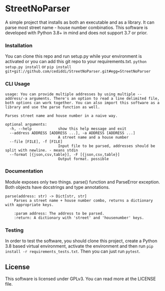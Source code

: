 # StreetNoParser

A simple project that installs as both an executable and as a library. It can parse most street name - house number
combinatios. This software is developed with Python 3.8+ in mind and does not support 3.7 or prior.

### Installation

You can clone this repo and run setup.py while your environment is activated or you can add this git repo to your
requirements.txt.
`python setup.py install` or `pip install git+git://github.com/cediddi/StreetNoParser.git#egg=StreetNoParser`

### CLI Usage

```
usage: You can provide multiple addresses by using multiple --address/-a arguments. There's an option to read a line delimited file, both options can work together. You can also import this software as a library and use the parse function as well.

Parses street name and house number in a naive way.

optional arguments:
  -h, --help            show this help message and exit
  --address ADDRESS [ADDRESS ...], -a ADDRESS [ADDRESS ...]
                        A street name and a house number
  --file [FILE], -f [FILE]
                        Input file to be parsed, addresses should be split with newline. - means stdin
  --format [{json,csv,table}], -F [{json,csv,table}]
                        Output format. possible
```

### Documentation

Module exposes only two things. parse() function and ParseError exception. Both objects have docstrings and type
annotations.

```
parse(address: str) -> Dict[str, str]
    Parses a street name + house number combo, returns a dictionary with appropriate keys.
    
    :param address: The address to be parsed.
    :return: A dictionary with 'street' and 'housenumber' keys.
```

### Testing

In order to test the software, you should clone this project, create a Python 3.8 based virtual environment, activate
the environment and then run `pip install -r requirements_tests.txt`. Then you can just run `pytest`.

## License

This software is licensed under GPLv3. You can read more at the LICENSE file.